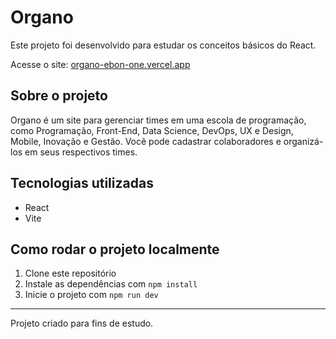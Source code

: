 # Organo

Este projeto foi desenvolvido para estudar os conceitos básicos do React.

Acesse o site: [organo-ebon-one.vercel.app](https://organo-ebon-one.vercel.app/)

## Sobre o projeto

Organo é um site para gerenciar times em uma escola de programação, como Programação, Front-End, Data Science, DevOps, UX e Design, Mobile, Inovação e Gestão. Você pode cadastrar colaboradores e organizá-los em seus respectivos times.

## Tecnologias utilizadas

- React
- Vite

## Como rodar o projeto localmente

1. Clone este repositório
2. Instale as dependências com `npm install`
3. Inicie o projeto com `npm run dev`

---

Projeto criado para fins de estudo.
